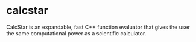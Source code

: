 # calcstar
CalcStar is an expandable, fast C++ function evaluator that gives the user the same computational power as a scientific calculator.

